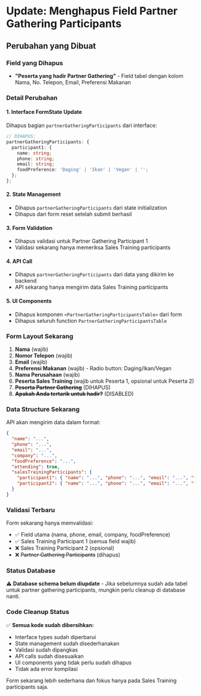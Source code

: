 # Update: Menghapus Field Partner Gathering Participants

## Perubahan yang Dibuat

### Field yang Dihapus
- **"Peserta yang hadir Partner Gathering"** - Field tabel dengan kolom Nama, No. Telepon, Email, Preferensi Makanan

### Detail Perubahan

#### 1. Interface FormState Update
Dihapus bagian `partnerGatheringParticipants` dari interface:

```typescript
// DIHAPUS:
partnerGatheringParticipants: {
  participant1: {
    name: string;
    phone: string;
    email: string;
    foodPreference: 'Daging' | 'Ikan' | 'Vegan' | '';
  };
};
```

#### 2. State Management
- Dihapus `partnerGatheringParticipants` dari state initialization
- Dihapus dari form reset setelah submit berhasil

#### 3. Form Validation
- Dihapus validasi untuk Partner Gathering Participant 1
- Validasi sekarang hanya memeriksa Sales Training participants

#### 4. API Call
- Dihapus `partnerGatheringParticipants` dari data yang dikirim ke backend
- API sekarang hanya mengirim data Sales Training participants

#### 5. UI Components
- Dihapus komponen `<PartnerGatheringParticipantsTable>` dari form
- Dihapus seluruh function `PartnerGatheringParticipantsTable`

### Form Layout Sekarang

1. **Nama** (wajib)
2. **Nomor Telepon** (wajib)  
3. **Email** (wajib)
4. **Preferensi Makanan** (wajib) - Radio button: Daging/Ikan/Vegan
5. **Nama Perusahaan** (wajib)
6. **Peserta Sales Training** (wajib untuk Peserta 1, opsional untuk Peserta 2)
7. ~~**Peserta Partner Gathering**~~ (DIHAPUS)
8. ~~**Apakah Anda tertarik untuk hadir?**~~ (DISABLED)

### Data Structure Sekarang

API akan mengirim data dalam format:

```json
{
  "name": "...",
  "phone": "...",
  "email": "...",
  "company": "...",
  "foodPreference": "...",
  "attending": true,
  "salesTrainingParticipants": {
    "participant1": { "name": "...", "phone": "...", "email": "...", "foodPreference": "..." },
    "participant2": { "name": "...", "phone": "...", "email": "...", "foodPreference": "..." }
  }
}
```

### Validasi Terbaru

Form sekarang hanya memvalidasi:
- ✅ Field utama (nama, phone, email, company, foodPreference)
- ✅ Sales Training Participant 1 (semua field wajib)
- ❌ Sales Training Participant 2 (opsional)
- ❌ ~~Partner Gathering Participants~~ (dihapus)

### Status Database

⚠️ **Database schema belum diupdate** - Jika sebelumnya sudah ada tabel untuk partner gathering participants, mungkin perlu cleanup di database nanti.

### Code Cleanup Status

✅ **Semua kode sudah dibersihkan:**
- Interface types sudah diperbarui
- State management sudah disederhanakan  
- Validasi sudah dipangkas
- API calls sudah disesuaikan
- UI components yang tidak perlu sudah dihapus
- Tidak ada error kompilasi

Form sekarang lebih sederhana dan fokus hanya pada Sales Training participants saja.
